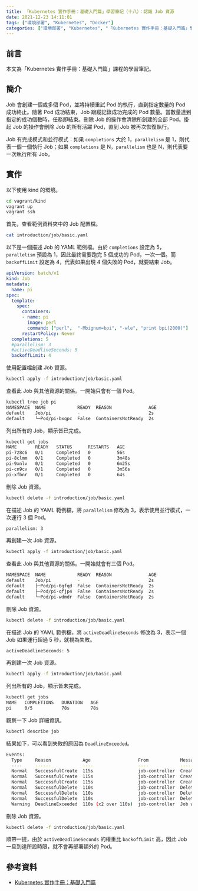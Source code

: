 ```yaml
---
title: 「Kubernetes 實作手冊：基礎入門篇」學習筆記（十八）：認識 Job 資源
date: 2021-12-23 14:11:01
tags: ["環境部署", "Kubernetes", "Docker"]
categories: ["環境部署", "Kubernetes", "「Kubernetes 實作手冊：基礎入門篇」學習筆記"]
---
```


## 前言

本文為「Kubernetes 實作手冊：基礎入門篇」課程的學習筆記。

## 簡介

Job 會創建一個或多個 Pod，並將持續重試 Pod 的執行，直到指定數量的 Pod 成功終止。隨著 Pod 成功結束，Job 跟蹤記錄成功完成的 Pod 數量。當數量達到指定的成功個數時，任務即結束。刪除 Job 的操作會清除所創建的全部 Pod。掛起 Job 的操作會刪除 Job 的所有活躍 Pod，直到 Job 被再次恢復執行。

Job 有完成模式和並行模式：如果 `completions` 大於 1，`parallelism` 是 1，則代表一個一個執行 Job；如果 `completions` 是 N，`parallelism` 也是 N，則代表要一次執行所有 Job。

## 實作

以下使用 kind 的環境。

```BASH
cd vagrant/kind
vagrant up
vagrant ssh
```

首先，查看範例資料夾中的 Job 配置檔。

```BASH
cat introduction/job/basic.yaml
```

以下是一個描述 Job 的 YAML 範例檔。由於 `completions` 設定為 5，`parallelism` 預設為 1，因此最終需要跑完 5 個成功的 Pod，一次一個。而 `backoffLimit` 設定為 4，代表如果出現 4 個失敗的 Pod，就要結束 Job。

```YAML
apiVersion: batch/v1
kind: Job
metadata:
  name: pi
spec:
  template:
    spec:
      containers:
      - name: pi
        image: perl
        command: ["perl",  "-Mbignum=bpi", "-wle", "print bpi(2000)"]
      restartPolicy: Never
  completions: 5
  #parallelism: 3
  #activeDeadlineSeconds: 5
  backoffLimit: 4
```

使用配置檔創建 Job 資源。

```BASH
kubectl apply -f introduction/job/basic.yaml
```

查看此 Job 與其他資源的關係。一開始只會有一個 Pod。

```BASH
kubectl tree job pi
NAMESPACE  NAME            READY  REASON              AGE
default    Job/pi          -                          2s
default    └─Pod/pi-bxqpc  False  ContainersNotReady  2s
```

列出所有的 Job，顯示皆已完成。

```BASH
kubectl get jobs
NAME       READY   STATUS      RESTARTS   AGE
pi-7z8c6   0/1     Completed   0          56s
pi-8clmm   0/1     Completed   0          3m48s
pi-9xnlv   0/1     Completed   0          6m25s
pi-cn9cv   0/1     Completed   0          3m56s
pi-xfbnr   0/1     Completed   0          64s
```

刪除 Job 資源。

```BASH
kubectl delete -f introduction/job/basic.yaml
```

在描述 Job 的 YAML 範例檔，將 `parallelism` 修改為 3，表示使用並行模式，一次運行 3 個 Pod。

```BASH
parallelism: 3
```

再創建一次 Job 資源。

```BASH
kubectl apply -f introduction/job/basic.yaml
```

查看此 Job 與其他資源的關係。一開始就會有三個 Pod。

```BASH
NAMESPACE  NAME            READY  REASON              AGE
default    Job/pi          -                          2s
default    ├─Pod/pi-6gfqd  False  ContainersNotReady  2s
default    ├─Pod/pi-qfjp4  False  ContainersNotReady  2s
default    └─Pod/pi-wdmdr  False  ContainersNotReady  2s
```

刪除 Job 資源。

```BASH
kubectl delete -f introduction/job/basic.yaml
```

在描述 Job 的 YAML 範例檔，將 `activeDeadlineSeconds` 修改為 3，表示一個 Job 如果運行超過 5 秒，就視為失敗。

```BASH
activeDeadlineSeconds: 5
```

再創建一次 Job 資源。

```BASH
kubectl apply -f introduction/job/basic.yaml
```

列出所有的 Job，顯示皆未完成。

```BASH
kubectl get jobs
NAME   COMPLETIONS   DURATION   AGE
pi     0/5           78s        78s
```

觀察一下 Job 詳細資訊。

```BASH
kubectl describe job
```

結果如下，可以看到失敗的原因為 `DeadlineExceeded`。

```BASH
Events:
  Type     Reason            Age                  From            Message
  ----     ------            ----                 ----            -------
  Normal   SuccessfulCreate  115s                 job-controller  Created pod: pi-sb8x8
  Normal   SuccessfulCreate  115s                 job-controller  Created pod: pi-ww5tn
  Normal   SuccessfulCreate  115s                 job-controller  Created pod: pi-l6h74
  Normal   SuccessfulDelete  110s                 job-controller  Deleted pod: pi-ww5tn
  Normal   SuccessfulDelete  110s                 job-controller  Deleted pod: pi-sb8x8
  Normal   SuccessfulDelete  110s                 job-controller  Deleted pod: pi-l6h74
  Warning  DeadlineExceeded  110s (x2 over 110s)  job-controller  Job was active longer than specified deadline
```

刪除 Job 資源。

```BASH
kubectl delete -f introduction/job/basic.yaml
```

順帶一提，由於 `activeDeadlineSeconds` 的權重比 `backoffLimit` 高，因此 Job 一旦到達所設時限，就不會再部署額外的 Pod。

## 參考資料

- [Kubernetes 實作手冊：基礎入門篇](https://hiskio.com/courses/349/about)
